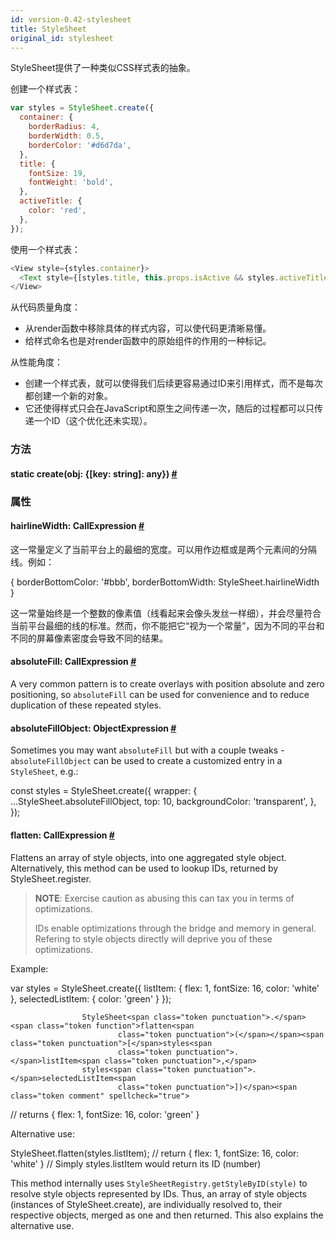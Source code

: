 ```yaml
---
id: version-0.42-stylesheet
title: StyleSheet
original_id: stylesheet
---
```


StyleSheet提供了一种类似CSS样式表的抽象。

创建一个样式表：

```javascript
var styles = StyleSheet.create({
  container: {
    borderRadius: 4,
    borderWidth: 0.5,
    borderColor: '#d6d7da',
  },
  title: {
    fontSize: 19,
    fontWeight: 'bold',
  },
  activeTitle: {
    color: 'red',
  },
});
```

使用一个样式表：

```javascript
<View style={styles.container}>
  <Text style={[styles.title, this.props.isActive && styles.activeTitle]} />
</View>
```

从代码质量角度：

* 从render函数中移除具体的样式内容，可以使代码更清晰易懂。
* 给样式命名也是对render函数中的原始组件的作用的一种标记。

从性能角度：

* 创建一个样式表，就可以使得我们后续更容易通过ID来引用样式，而不是每次都创建一个新的对象。
* 它还使得样式只会在JavaScript和原生之间传递一次，随后的过程都可以只传递一个ID（这个优化还未实现）。

### 方法

<div class="props">
	<div class="prop"><h4 class="propTitle"><a class="anchor" name="create"></a><span class="propType">static </span>create<span class="propType">(obj: {[key: string]: any})</span> <a class="hash-link" href="#create">#</a></h4></div>
</div>

### 属性

<div class="props">
	<div class="prop"><h4 class="propTitle"><a class="anchor" name="hairlinewidth"></a>hairlineWidth<span class="propType">: CallExpression</span> <a class="hash-link" href="#hairlinewidth">#</a></h4><div>
	<p>这一常量定义了当前平台上的最细的宽度。可以用作边框或是两个元素间的分隔线。例如：</p>
	<div class="prism language-javascript">  <span class="token punctuation">{</span>
    borderBottomColor<span class="token punctuation">:</span> <span class="token string">'#bbb'</span><span class="token punctuation">,</span>
    borderBottomWidth<span class="token punctuation">:</span> StyleSheet<span class="token punctuation">.</span>hairlineWidth
  <span class="token punctuation">}</span></div>
  <p>这一常量始终是一个整数的像素值（线看起来会像头发丝一样细），并会尽量符合当前平台最细的线的标准。然而，你不能把它“视为一个常量”，因为不同的平台和不同的屏幕像素密度会导致不同的结果。</p></div>
  </div>
  <div class="prop"><h4 class="propTitle"><a class="anchor" name="absolutefill"></a>absoluteFill<span class="propType">: CallExpression</span>
    <a class="hash-link" href="#absolutefill">#</a></h4>
    <div><p>A very common pattern is to create overlays with position absolute and zero positioning,
        so <code>absoluteFill</code> can be used for convenience and to reduce duplication of these repeated
        styles.</p></div>
</div>
<div class="prop"><h4 class="propTitle"><a class="anchor" name="absolutefillobject"></a>absoluteFillObject<span
        class="propType">: ObjectExpression</span> <a class="hash-link"
                                                      href="#absolutefillobject">#</a></h4>
    <div><p>Sometimes you may want <code>absoluteFill</code> but with a couple tweaks - <code>absoluteFillObject</code>
        can be
        used to create a customized entry in a <code>StyleSheet</code>, e.g.:</p>
        <p> const styles = StyleSheet.create({
            wrapper: {
            ...StyleSheet.absoluteFillObject,
            top: 10,
            backgroundColor: 'transparent',
            },
            });</p></div>
</div>
	<div class="prop"><h4 class="propTitle"><a class="anchor" name="flatten"></a>flatten<span class="propType">: CallExpression</span>
            <a class="hash-link" href="stylesheet.html#flatten">#</a></h4>
            <div><p>Flattens an array of style objects, into one aggregated style object.
                Alternatively, this method can be used to lookup IDs, returned by
                StyleSheet.register.</p>
                <blockquote><p><strong>NOTE</strong>: Exercise caution as abusing this can tax you in terms of
                    optimizations.</p>
                    <p>IDs enable optimizations through the bridge and memory in general. Refering
                        to style objects directly will deprive you of these optimizations.</p></blockquote>
                <p>Example:</p>
                <div class="prism language-javascript"><span class="token keyword">var</span> styles <span
                        class="token operator">=</span> StyleSheet<span class="token punctuation">.</span><span
                        class="token function">create<span class="token punctuation">(</span></span><span
                        class="token punctuation">{</span>
                    listItem<span class="token punctuation">:</span> <span class="token punctuation">{</span>
                    flex<span class="token punctuation">:</span> <span class="token number">1</span><span
                            class="token punctuation">,</span>
                    fontSize<span class="token punctuation">:</span> <span class="token number">16</span><span
                            class="token punctuation">,</span>
                    color<span class="token punctuation">:</span> <span class="token string">'white'</span>
                    <span class="token punctuation">}</span><span class="token punctuation">,</span>
                    selectedListItem<span class="token punctuation">:</span> <span class="token punctuation">{</span>
                    color<span class="token punctuation">:</span> <span class="token string">'green'</span>
                    <span class="token punctuation">}</span>
                    <span class="token punctuation">}</span><span class="token punctuation">)</span><span
                            class="token punctuation">;</span>

                    StyleSheet<span class="token punctuation">.</span><span class="token function">flatten<span
                            class="token punctuation">(</span></span><span class="token punctuation">[</span>styles<span
                            class="token punctuation">.</span>listItem<span class="token punctuation">,</span>
                    styles<span class="token punctuation">.</span>selectedListItem<span
                            class="token punctuation">])</span><span class="token comment" spellcheck="true">
// returns { flex: 1, fontSize: 16, color: 'green' }</span></div>
                <p>Alternative use:</p>
                <div class="prism language-javascript">StyleSheet<span class="token punctuation">.</span><span
                        class="token function">flatten<span class="token punctuation">(</span></span>styles<span
                        class="token punctuation">.</span>listItem<span class="token punctuation">)</span><span
                        class="token punctuation">;</span><span class="token comment" spellcheck="true">
// return { flex: 1, fontSize: 16, color: 'white' }
</span><span class="token comment" spellcheck="true">// Simply styles.listItem would return its ID (number)</span></div>
                <p>This method internally uses <code>StyleSheetRegistry.getStyleByID(style)</code>
                    to resolve style objects represented by IDs. Thus, an array of style
                    objects (instances of StyleSheet.create), are individually resolved to,
                    their respective objects, merged as one and then returned. This also explains
                    the alternative use.</p></div>
    </div>
</div>

